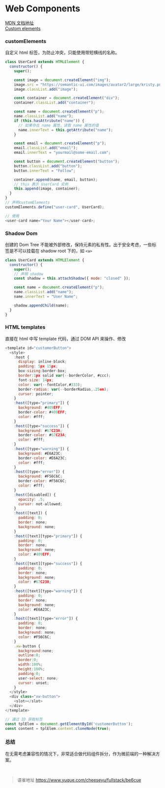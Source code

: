 # Web Components
[MDN 文档地址](https://developer.mozilla.org/zh-CN/docs/Web/Web_Components)  
[Custom elements](https://html.spec.whatwg.org/multipage/custom-elements.html#custom-elements)

### customElements

自定义 html 标签，为防止冲突，只能使用带短横线的名称。

```javascript
class UserCard extends HTMLElement {
  constructor() {
    super();

    const image = document.createElement("img");
    image.src = "https://semantic-ui.com/images/avatar2/large/kristy.png";
    image.classList.add("image");

    const container = document.createElement("div");
    container.classList.add("container");

    const name = document.createElement("p");
    name.classList.add("name");
    if (this.hasAttribute("name")) {
      // 如果存在 name 属性，读取 name 属性的值
      name.innerText = this.getAttribute("name");
    }

    const email = document.createElement("p");
    email.classList.add("email");
    email.innerText = "yourmail@some-email.com";

    const button = document.createElement("button");
    button.classList.add("button");
    button.innerText = "Follow";

    container.append(name, email, button);
    // this 表示 UserCard 实例
    this.append(image, container);
  }
}
// 声明customElements
customElements.define("user-card", UserCard);

// 使用
<user-card name="Your Name"></user-card>;
```

### Shadow Dom

创建的 Dom Tree 不能被外部修改，保持元素的私有性。出于安全考虑，一些标签是不可以挂载在 shadow root 下的，如 `<a>`

```javascript
class UserCard extends HTMLElement {
  constructor() {
    super();
    // 声明 shadow
    const shadow = this.attachShadow({ mode: "closed" });

    const name = document.createElement("p");
    name.classList.add("name");
    name.innerText = "User Name";

    shadow.appendChild(name);
  }
}
```

### HTML templates

直接在 html 中写 template 代码，通过 DOM API 来操作、修改

```javascript
<template id="customerButton">
  <style>
    :host {
      display: inline-block;
      padding: 5px 15px;
      box-sizing:border-box;
      border:1px solid var(--borderColor, #ccc);
      font-size: 14px;
      color: var(--fontColor,#333);
      border-radius: var(--borderRadius,.25em);
      cursor: pointer;
    }
    :host([type="primary"]) {
      background: #409EFF;
      border-color: #409EFF;
      color: #fff;
    }
    :host([type="success"]) {
      background: #67C23A;
      border-color: #67C23A;
      color: #fff;
    }
    :host([type="warning"]) {
      background: #E6A23C;
      border-color: #E6A23C;
      color: #fff;
    }
    :host([type="error"]) {
      background: #F56C6C;
      border-color: #F56C6C;
      color: #fff;
    }
    :host([disabled]) {
      opacity: .5;
      cursor: not-allowed;
    }
    :host([text]) {
      padding: 0;
      border: none;
      background: none;
    }
    :host([text][type="primary"]) {
      padding: 0;
      border: none;
      background: none;
      color: #409EFF;
    }
    :host([text][type="success"]) {
      padding: 0;
      border: none;
      background: none;
      color: #67C23A;
    }
    :host([text][type="warning"]) {
      padding: 0;
      border: none;
      background: none;
      color: #E6A23C;
    }
    :host([text][type="error"]) {
      padding: 0;
      border: none;
      background: none;
      color: #F56C6C;
    }
    .xw-button {
      background:none;
      outline:0;
      border:0;
      width:100%;
      height:100%;
      padding:0;
      user-select: none;
      cursor: unset;
    }
  </style>
  <div class="xw-button">
    <slot></slot>
  </div>
</template>

// 通过 ID 获取标签
const tplElem = document.getElementById('customerButton');
const content = tplElem.content.cloneNode(true);

```

### 总结

在无需考虑兼容性的情况下，非常适合做代码组件拆分，作为微前端的一种解决方案。

<br>
  
> 语雀地址 https://www.yuque.com/cheeseyu/fullstack/be6cue